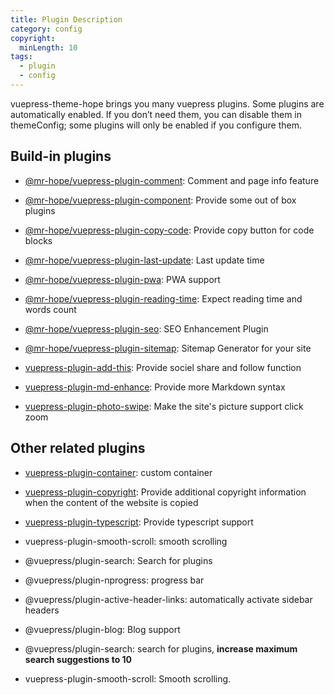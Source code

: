```yaml
---
title: Plugin Description
category: config
copyright:
  minLength: 10
tags:
  - plugin
  - config
---
```


vuepress-theme-hope brings you many vuepress plugins. Some plugins are automatically enabled. If you don’t need them, you can disable them in themeConfig; some plugins will only be enabled if you configure them.

<!-- more -->

## Build-in plugins

- [@mr-hope/vuepress-plugin-comment](https://vuepress-comment.mrhope.site): Comment and page info feature

- [@mr-hope/vuepress-plugin-component](../../guide/feature/component.md): Provide some out of box plugins

- [@mr-hope/vuepress-plugin-copy-code](https://vuepress-copy-code.mrhope.site): Provide copy button for code blocks

- [@mr-hope/vuepress-plugin-last-update](https://vuepress-last-update.mrhope.site): Last update time

- [@mr-hope/vuepress-plugin-pwa](pwa.md): PWA support

- [@mr-hope/vuepress-plugin-reading-time](https://vuepress-reading-time.mrhope.site): Expect reading time and words count

- [@mr-hope/vuepress-plugin-seo](https://vuepress-seo.mrhope.site): SEO Enhancement Plugin

- [@mr-hope/vuepress-plugin-sitemap](https://vuepress-sitemap.mrhope.site): Sitemap Generator for your site

- [vuepress-plugin-add-this](https://vuepress-add-this.mrhope.site): Provide sociel share and follow function

- [vuepress-plugin-md-enhance](https://vuepress-md-enhance.mrhope.site): Provide more Markdown syntax

- [vuepress-plugin-photo-swipe](https://vuepress-photo-swipe.mrhope.site): Make the site's picture support click zoom

## Other related plugins

- [vuepress-plugin-container](container.md): custom container

- [vuepress-plugin-copyright](copyright.md): Provide additional copyright information when the content of the website is copied

- [vuepress-plugin-typescript](../../guide/feature/typescript.md): Provide typescript support

- vuepress-plugin-smooth-scroll: smooth scrolling

- @vuepress/plugin-search: Search for plugins

- @vuepress/plugin-nprogress: progress bar

- @vuepress/plugin-active-header-links: automatically activate sidebar headers

- @vuepress/plugin-blog: Blog support

- @vuepress/plugin-search: search for plugins, **increase maximum search suggestions to 10**

- vuepress-plugin-smooth-scroll: Smooth scrolling.
